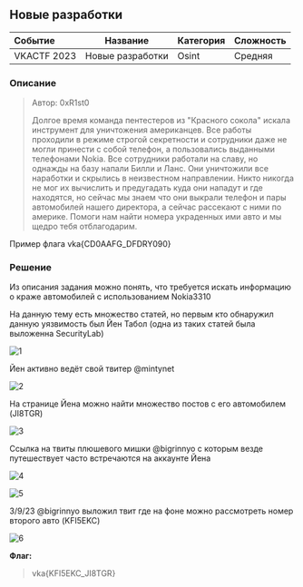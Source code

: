 ## Новые разработки

| Событие | Название | Категория | Сложность |
| :------ | ---- | ---- | ---- |
| VKACTF 2023 | Новые разработки | Osint | Cредняя |

### Описание

> Автор: 0xR1st0
>
> Долгое время команда пентестеров из "Красного сокола" искала инструмент для уничтожения американцев. Все работы проходили в режиме строгой секретности и сотрудники даже не могли принести с собой телефон, а пользовались выданными телефонами Nokia. Все сотрудники работали на славу, но однажды на базу напали Билли и Ланс. Они уничтожили все наработки и скрылись в неизвестном направлении. Никто никогда не мог их вычислить и предугадать куда они нападут и где находятся, но сейчас мы знаем что они выкрали телефон и пары автомобилей нашего директора, а сейчас рассекают с ними по америке. Помоги нам найти номера украденных ими авто и мы щедро тебя отблагодарим.  

Пример флага vka{CD0AAFG_DFDRY090}


### Решение

Из описания задания можно понять, что требуется искать информацию о краже автомобилей с использованием Nokia3310

На данную тему есть множество статей, но первым кто обнаружил данную уязвимость был Йен Табол (одна из таких статей была выложенна SecurityLab)

![1](pic/1.jpg)

Йен активно ведёт свой твитер @mintynet 

![2](pic/2.jpg)

На странице Йена можно найти множество постов с его автомобилем (JI8TGR)

![3](pic/3.jpg)

Ссылка на твиты плюшевого мишки @bigrinnyo с которым везде путешествует часто встречаются на аккаунте Йена 

![4](pic/4.jpg)

![5](pic/5.jpg)

3/9/23 @bigrinnyo выложил твит где на фоне можно рассмотреть номер второго авто (KFI5EKC)

![6](pic/6.jpg)
 
**Флаг:**

> vka{KFI5EKC_JI8TGR}